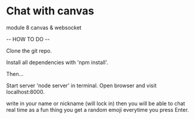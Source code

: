 # Chat with canvas
 module 8 canvas & websocket

-- HOW TO DO --

Clone the git repo.

Install all dependencies with 'npm install'.

Then...

Start server 'node server' in terminal.
Open browser and visit localhost:8000.

write in your name or nickname (will lock in)
then you will be able to chat real time
as a fun thing you get a random emoji everytime you press Enter.  
